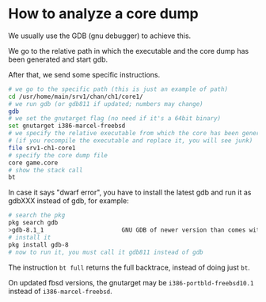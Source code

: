# How to analyze a core dump

We usually use the GDB (gnu debugger) to achieve this.

We go to the relative path in which the executable and the core dump has been generated and start gdb.

After that, we send some specific instructions.

```sh
# we go to the specific path (this is just an example of path)
cd /usr/home/main/srv1/chan/ch1/core1/
# we run gdb (or gdb811 if updated; numbers may change)
gdb
# we set the gnutarget flag (no need if it's a 64bit binary)
set gnutarget i386-marcel-freebsd
# we specify the relative executable from which the core has been generated
# (if you recompile the executable and replace it, you will see junk)
file srv1-ch1-core1
# specify the core dump file
core game.core
# show the stack call
bt
```

In case it says "dwarf error", you have to install the latest gdb and run it as gdbXXX instead of gdb, for example:

```sh
# search the pkg
pkg search gdb
>gdb-8.1_1                      GNU GDB of newer version than comes with the system
# install it
pkg install gdb-8
# now to run it, you must call it gdb811 instead of gdb
```

The instruction `bt full` returns the full backtrace, instead of doing just `bt`.

On updated fbsd versions, the gnutarget may be `i386-portbld-freebsd10.1` instead of `i386-marcel-freebsd`.
